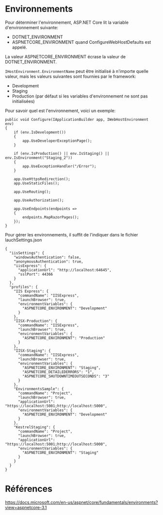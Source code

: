 # Environnements
Pour déterminer l'environnement, ASP.NET Core lit la variable d'environnement suivante:
- DOTNET_ENVIRONMENT
- ASPNETCORE_ENVIRONMENT quand ConfigureWebHostDefaults est appelé.

La valeur ASPNETCORE_ENVIRONMENT écrase la valeur de DOTNET_ENVIRONMENT.

`IHostEnvironment.EnvironmentName` peut être initialisé à n'importe quelle valeur, mais les valeurs suivantes sont fournies par le framework:
- Development
- Staging
- Production (par défaut si les variables d'environnement ne sont pas initialisées)

Pour savoir quel est l'environnement, voici un exemple:
```
public void Configure(IApplicationBuilder app, IWebHostEnvironment env)
{
    if (env.IsDevelopment())
    {
        app.UseDeveloperExceptionPage();
    }

    if (env.IsProduction() || env.IsStaging() || env.IsEnvironment("Staging_2"))
    {
        app.UseExceptionHandler("/Error");
    }

    app.UseHttpsRedirection();
    app.UseStaticFiles();

    app.UseRouting();

    app.UseAuthorization();

    app.UseEndpoints(endpoints =>
    {
        endpoints.MapRazorPages();
    });
}
```

Pour gérer les environnements, il suffit de l'indiquer dans le fichier lauchSettings.json
```
{
  "iisSettings": {
    "windowsAuthentication": false, 
    "anonymousAuthentication": true, 
    "iisExpress": {
      "applicationUrl": "http://localhost:64645",
      "sslPort": 44366
    }
  },
  "profiles": {
    "IIS Express": {
      "commandName": "IISExpress",
      "launchBrowser": true,
      "environmentVariables": {
        "ASPNETCORE_ENVIRONMENT": "Development"
      }
    },
    "IISX-Production": {
      "commandName": "IISExpress",
      "launchBrowser": true,
      "environmentVariables": {
        "ASPNETCORE_ENVIRONMENT": "Production"
      }
    },
    "IISX-Staging": {
      "commandName": "IISExpress",
      "launchBrowser": true,
      "environmentVariables": {
        "ASPNETCORE_ENVIRONMENT": "Staging",
        "ASPNETCORE_DETAILEDERRORS": "1",
        "ASPNETCORE_SHUTDOWNTIMEOUTSECONDS": "3"
      }
    },
    "EnvironmentsSample": {
      "commandName": "Project",
      "launchBrowser": true,
      "applicationUrl": "https://localhost:5001;http://localhost:5000",
      "environmentVariables": {
        "ASPNETCORE_ENVIRONMENT": "Development"
      }
    },
    "KestrelStaging": {
      "commandName": "Project",
      "launchBrowser": true,
      "applicationUrl": "https://localhost:5001;http://localhost:5000",
      "environmentVariables": {
        "ASPNETCORE_ENVIRONMENT": "Staging"
      }
    }
  }
}
```

# Références
https://docs.microsoft.com/en-us/aspnet/core/fundamentals/environments?view=aspnetcore-3.1